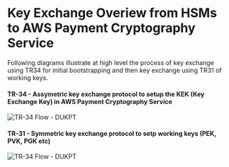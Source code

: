 # Key Exchange Overiew from HSMs to AWS Payment Cryptography Service

Following diagrams illustrate at high level the process of key exchange using TR34 for initial bootstrapping and then key exchange using TR31 of working keys.

#### **TR-34 - Assymetric key exchange protocol to setup the KEK (Key Exchange Key) in AWS Payment Cryptography Service**
![TR-34 Flow - DUKPT](../../flows/apc-key-exchange-sequence-diagram-TR34.png)

#### **TR-31 - Symmetric key exchange protocol to setp working keys (PEK, PVK, PGK etc)**
![TR-34 Flow - DUKPT](../../flows/apc-key-exchange-sequence-diagram-TR31.png)
